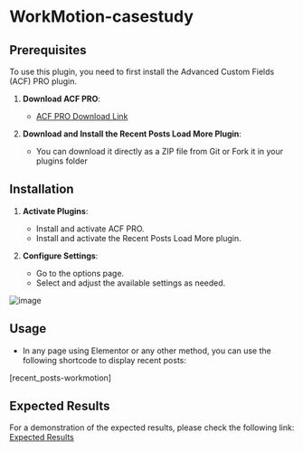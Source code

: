 ﻿# WorkMotion-casestudy

## Prerequisites
To use this plugin, you need to first install the Advanced Custom Fields (ACF) PRO plugin.

1. **Download ACF PRO**:
   - [ACF PRO Download Link](https://drive.google.com/drive/folders/17xcnliMx-KyHGd0cQw6E3dU4GxRVwYHk?usp=sharing)
   
2. **Download and Install the Recent Posts Load More Plugin**:
   - You can download it directly as a ZIP file from Git or Fork it in your plugins folder

## Installation

1. **Activate Plugins**:
   - Install and activate ACF PRO.
   - Install and activate the Recent Posts Load More plugin.
   
2. **Configure Settings**:
   - Go to the options page.
   - Select and adjust the available settings as needed.

![image](https://github.com/user-attachments/assets/9d1a09b6-2241-4ea7-bbe1-9d06375cfc78)


## Usage

- In any page using Elementor or any other method, you can use the following shortcode to display recent posts:

[recent_posts-workmotion]


## Expected Results

For a demonstration of the expected results, please check the following link:
[Expected Results](https://drive.google.com/drive/folders/1MhXlPsQSxEMw_-scuBDP9Pd5Htb57ArG?usp=sharing)

